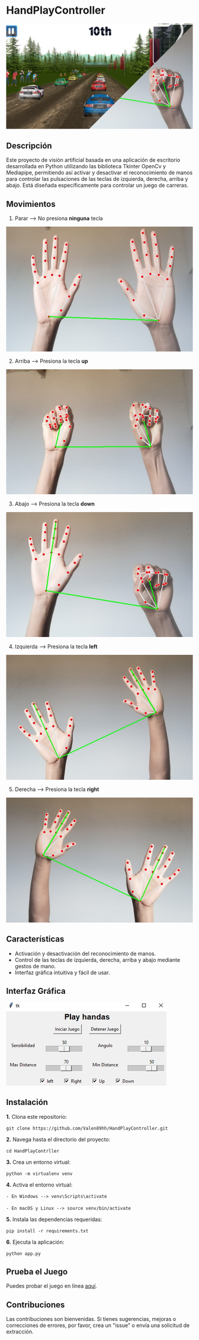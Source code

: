 # HandPlayController

![portada](images/portada.png)

## Descripción

Este proyecto de visión artificial basada en una aplicación de escritorio desarrollada en Python utilizando las biblioteca Tkinter OpenCv y Mediapipe,  permitiendo así activar y desactivar el reconocimiento de manos para controlar las pulsaciones de las teclas de izquierda, derecha, arriba y abajo. Está diseñada específicamente para controlar un juego de carreras.

## Movimientos
1. Parar --> No presiona **ninguna** tecla

![Stop](images/stop.jpeg)

2. Arriba --> Presiona la tecla **up**

![Up](images/up.jpeg)

3. Abajo --> Presiona la tecla **down**

![Down](images/down.jpeg)

4. Izquierda --> Presiona la tecla **left**
   
![Left](images/left.jpeg)

5. Derecha --> Presiona la tecla **right**
   
![Rigth](images/right.jpeg)




## Características

- Activación y desactivación del reconocimiento de manos.
- Control de las teclas de izquierda, derecha, arriba y abajo mediante gestos de mano.
- Interfaz gráfica intuitiva y fácil de usar.

## Interfaz Gráfica

![Interfaz Gráfica](images/Interfaz.jpg)

## Instalación

**1.** Clona este repositorio:

    git clone https://github.com/Valen89hh/HandPlayController.git

**2.** Navega hasta el directorio del proyecto:

    cd HandPlayContrller

**3.** Crea un entorno virtual:

    python -m virtualenv venv

**4.** Activa el entorno virtual:

    - En Windows --> venv\Scripts\activate

    - En macOS y Linux --> source venv/bin/activate

**5.** Instala las dependencias requeridas:

    pip install -r requirements.txt

**6.** Ejecuta la aplicación:

    python app.py


## Prueba el Juego

Puedes probar el juego en línea [aquí](https://www.juegos.com/juego/rally-champion).

## Contribuciones

Las contribuciones son bienvenidas. Si tienes sugerencias, mejoras o correcciones de errores, por favor, crea un "issue" o envía una solicitud de extracción.
